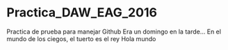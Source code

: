 # Practica_DAW_EAG_2016
Practica de prueba para manejar Github
Era un domingo en la tarde...
En el mundo de los ciegos, el tuerto es el rey
Hola mundo<br>
